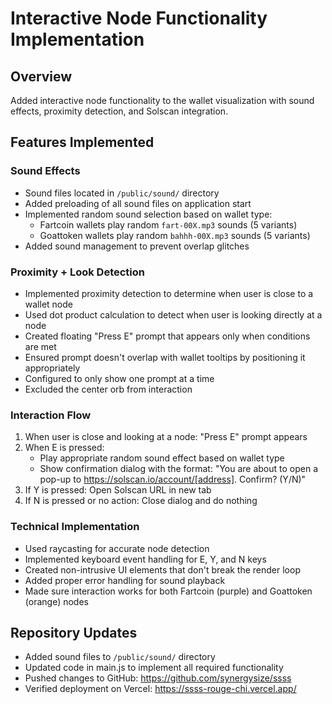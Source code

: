 # Interactive Node Functionality Implementation

## Overview
Added interactive node functionality to the wallet visualization with sound effects, proximity detection, and Solscan integration.

## Features Implemented

### Sound Effects
- Sound files located in `/public/sound/` directory
- Added preloading of all sound files on application start
- Implemented random sound selection based on wallet type:
  - Fartcoin wallets play random `fart-00X.mp3` sounds (5 variants)
  - Goattoken wallets play random `bahhh-00X.mp3` sounds (5 variants)
- Added sound management to prevent overlap glitches

### Proximity + Look Detection
- Implemented proximity detection to determine when user is close to a wallet node
- Used dot product calculation to detect when user is looking directly at a node
- Created floating "Press E" prompt that appears only when conditions are met
- Ensured prompt doesn't overlap with wallet tooltips by positioning it appropriately
- Configured to only show one prompt at a time
- Excluded the center orb from interaction

### Interaction Flow
1. When user is close and looking at a node: "Press E" prompt appears
2. When E is pressed:
   - Play appropriate random sound effect based on wallet type
   - Show confirmation dialog with the format: "You are about to open a pop-up to https://solscan.io/account/[address]. Confirm? (Y/N)"
3. If Y is pressed: Open Solscan URL in new tab
4. If N is pressed or no action: Close dialog and do nothing

### Technical Implementation
- Used raycasting for accurate node detection
- Implemented keyboard event handling for E, Y, and N keys
- Created non-intrusive UI elements that don't break the render loop
- Added proper error handling for sound playback
- Made sure interaction works for both Fartcoin (purple) and Goattoken (orange) nodes

## Repository Updates
- Added sound files to `/public/sound/` directory
- Updated code in main.js to implement all required functionality
- Pushed changes to GitHub: https://github.com/synergysize/ssss
- Verified deployment on Vercel: https://ssss-rouge-chi.vercel.app/